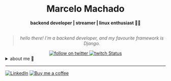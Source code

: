 <h1 align="center"> Marcelo Machado </h1>
    
<div align="center">
<b>backend developer | streamer | linux enthusiast 🐍🐧</b>
<br>
<br>

<blockquote>
    <p><i>
        hello there! I'm a backend developer, and my favourite framework is Django.
    </i></p>
</blockquote>
</div>

<div align="center">
    <a href="https://twitter.com/intent/follow?screen_name=shinilol1">
        <img src="https://img.shields.io/twitter/follow/shinilol1?style=social&logo=twitter"
        alt="follow on twitter">
    </a>
    <a href="https://www.twitch.tv/hayashilol1">
    <img alt="twitch Status" src="https://img.shields.io/twitch/status/agirlol1?style=social">
    </a>
</div>

<details closed>
<summary>about me 👻</summary>

---


<div align="right" style="margin:auto">
     <a href="https://github.com/mmaachado">
        <img height="180em" src="https://github-readme-stats.vercel.app/api/top-langs/?username=mmaachado&hide=html,jupyter%20notebook&langs_count=6&hide_border=true&layout=compact&show_icons=true&line_height=27&langs_count=10&theme=transparent&title_color=4a86d1&custom_title=my%20favourite%20languages"
       alt="most used languages" align="right">
    </a>
</div>


hey there!! I am Marcelo, aka [**@shinilol1**](https://twitter.com/shinilol1) 😊

I'm a pragmatic developer with a passion for metrics and beating former **best yets**.

Generally the type of person who accepts challenges. I'm what they call creative and ambitious, with a talent for thinking outside the box.

My main knowledge in technologies are **Python** and **Django**. I am also comfortable using **Flask** and **FastAPI**.

<!-- <img src="https://raw.githubusercontent.com/MicaelliMedeiros/micaellimedeiros/master/image/computer-illustration.png" min-width="400px" max-width="400px" width="400px" align="right" alt="computer-illustration.png"> -->

<div align="right" style="margin:auto">
    <a href="https://wakatime.com/@hayashilol1">
        <img width="300em" src="https://github-readme-stats.vercel.app/api/wakatime?username=hayashilol1&theme=transparent&hide_border=true&hide=markdown,html&hide_title=true&line_height=50&langs_count=4&layout=default" alt="wakatime stats" align="right" />
    </a>
</div>


I am currently working as _main developer_ for the [Anti Coding Coding Club](https://www.youtube.com/@anticodingcodingclub) project. 

</details>

---

<div align="left">

[![LinkedIn](https://img.shields.io/badge/linkedin-%230077B5.svg?style=for-the-badge&logo=linkedin&logoColor=white)](https://www.linkedin.com/in/marcelo-machado/)
[![Buy me a coffee](https://img.shields.io/badge/Buy%20Me%20a%20Coffee-ffdd00?style=for-the-badge&logo=buy-me-a-coffee&logoColor=black)](https://www.buymeacoffee.com/anticodingclub)
</div>
